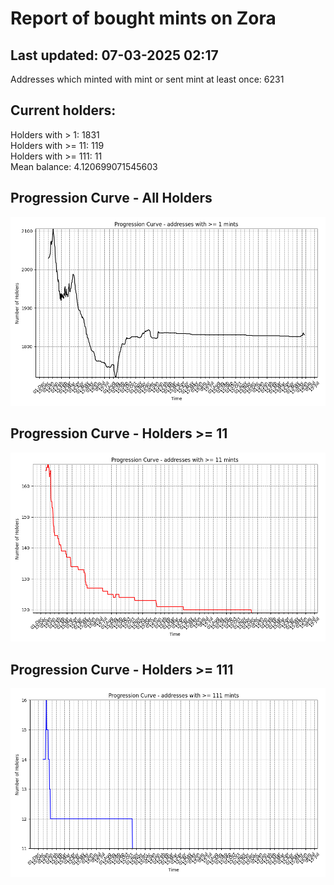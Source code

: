 # Report of bought mints on Zora
## Last updated: 07-03-2025 02:17
Addresses which minted with mint or sent mint at least once: 6231

## Current holders:
Holders with > 1: 1831  
Holders with >= 11: 119  
Holders with >= 111: 11  
Mean balance: 4.120699071545603  

## Progression Curve - All Holders
![addresses with >= 1 mint](progression_curve_all.png)
## Progression Curve - Holders >= 11
![addresses with >= 11 mints](progression_curve_gt_11.png)
## Progression Curve - Holders >= 111
![addresses with >= 111 mints](progression_curve_gt_111.png)
